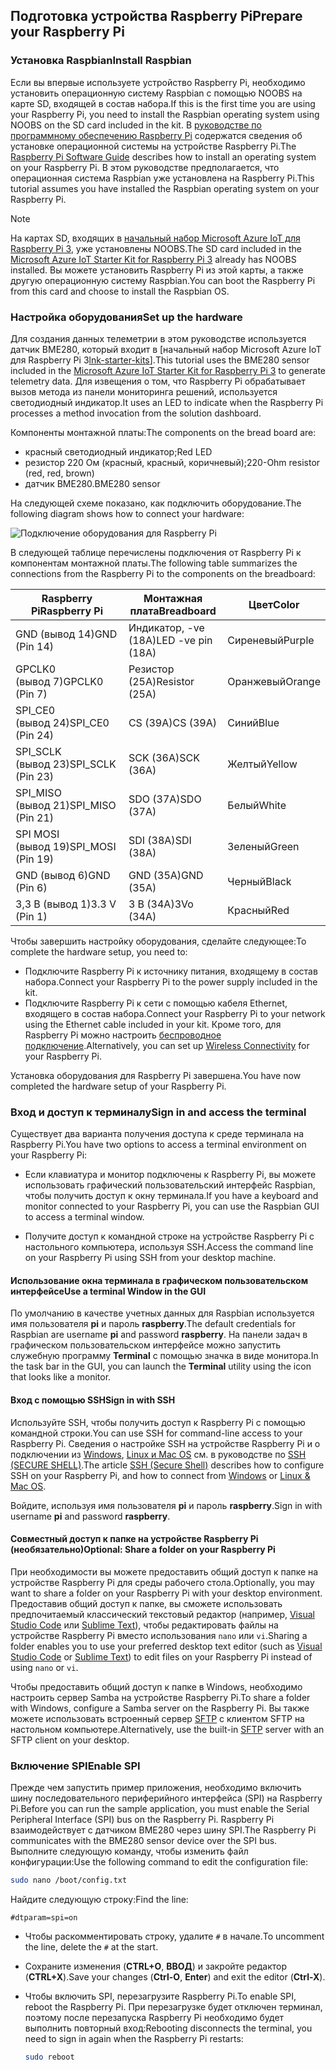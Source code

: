 ## <a name="prepare-your-raspberry-pi"></a><span data-ttu-id="c403c-101">Подготовка устройства Raspberry Pi</span><span class="sxs-lookup"><span data-stu-id="c403c-101">Prepare your Raspberry Pi</span></span>

### <a name="install-raspbian"></a><span data-ttu-id="c403c-102">Установка Raspbian</span><span class="sxs-lookup"><span data-stu-id="c403c-102">Install Raspbian</span></span>

<span data-ttu-id="c403c-103">Если вы впервые используете устройство Raspberry Pi, необходимо установить операционную систему Raspbian с помощью NOOBS на карте SD, входящей в состав набора.</span><span class="sxs-lookup"><span data-stu-id="c403c-103">If this is the first time you are using your Raspberry Pi, you need to install the Raspbian operating system using NOOBS on the SD card included in the kit.</span></span> <span data-ttu-id="c403c-104">В [руководстве по программному обеспечению Raspberry Pi][lnk-install-raspbian] содержатся сведения об установке операционной системы на устройстве Raspberry Pi.</span><span class="sxs-lookup"><span data-stu-id="c403c-104">The [Raspberry Pi Software Guide][lnk-install-raspbian] describes how to install an operating system on your Raspberry Pi.</span></span> <span data-ttu-id="c403c-105">В этом руководстве предполагается, что операционная система Raspbian уже установлена на Raspberry Pi.</span><span class="sxs-lookup"><span data-stu-id="c403c-105">This tutorial assumes you have installed the Raspbian operating system on your Raspberry Pi.</span></span>

> [!NOTE]
> <span data-ttu-id="c403c-106">На картах SD, входящих в [начальный набор Microsoft Azure IoT для Raspberry Pi 3][lnk-starter-kits], уже установлены NOOBS.</span><span class="sxs-lookup"><span data-stu-id="c403c-106">The SD card included in the [Microsoft Azure IoT Starter Kit for Raspberry Pi 3][lnk-starter-kits] already has NOOBS installed.</span></span> <span data-ttu-id="c403c-107">Вы можете установить Raspberry Pi из этой карты, а также другую операционную систему Raspbian.</span><span class="sxs-lookup"><span data-stu-id="c403c-107">You can boot the Raspberry Pi from this card and choose to install the Raspbian OS.</span></span>

### <a name="set-up-the-hardware"></a><span data-ttu-id="c403c-108">Настройка оборудования</span><span class="sxs-lookup"><span data-stu-id="c403c-108">Set up the hardware</span></span>

<span data-ttu-id="c403c-109">Для создания данных телеметрии в этом руководстве используется датчик BME280, который входит в [начальный набор Microsoft Azure IoT для Raspberry Pi 3[lnk-starter-kits]].</span><span class="sxs-lookup"><span data-stu-id="c403c-109">This tutorial uses the BME280 sensor included in the [Microsoft Azure IoT Starter Kit for Raspberry Pi 3][lnk-starter-kits] to generate telemetry data.</span></span> <span data-ttu-id="c403c-110">Для извещения о том, что Raspberry Pi обрабатывает вызов метода из панели мониторинга решений, используется светодиодный индикатор.</span><span class="sxs-lookup"><span data-stu-id="c403c-110">It uses an LED to indicate when the Raspberry Pi processes a method invocation from the solution dashboard.</span></span>

<span data-ttu-id="c403c-111">Компоненты монтажной платы:</span><span class="sxs-lookup"><span data-stu-id="c403c-111">The components on the bread board are:</span></span>

- <span data-ttu-id="c403c-112">красный светодиодный индикатор;</span><span class="sxs-lookup"><span data-stu-id="c403c-112">Red LED</span></span>
- <span data-ttu-id="c403c-113">резистор 220 Ом (красный, красный, коричневый);</span><span class="sxs-lookup"><span data-stu-id="c403c-113">220-Ohm resistor (red, red, brown)</span></span>
- <span data-ttu-id="c403c-114">датчик BME280.</span><span class="sxs-lookup"><span data-stu-id="c403c-114">BME280 sensor</span></span>

<span data-ttu-id="c403c-115">На следующей схеме показано, как подключить оборудование.</span><span class="sxs-lookup"><span data-stu-id="c403c-115">The following diagram shows how to connect your hardware:</span></span>

![Подключение оборудования для Raspberry Pi][img-connection-diagram]

<span data-ttu-id="c403c-117">В следующей таблице перечислены подключения от Raspberry Pi к компонентам монтажной платы.</span><span class="sxs-lookup"><span data-stu-id="c403c-117">The following table summarizes the connections from the Raspberry Pi to the components on the breadboard:</span></span>

| <span data-ttu-id="c403c-118">Raspberry Pi</span><span class="sxs-lookup"><span data-stu-id="c403c-118">Raspberry Pi</span></span>            | <span data-ttu-id="c403c-119">Монтажная плата</span><span class="sxs-lookup"><span data-stu-id="c403c-119">Breadboard</span></span>             |<span data-ttu-id="c403c-120">Цвет</span><span class="sxs-lookup"><span data-stu-id="c403c-120">Color</span></span>         |
| ----------------------- | ---------------------- | ------------- |
| <span data-ttu-id="c403c-121">GND (вывод 14)</span><span class="sxs-lookup"><span data-stu-id="c403c-121">GND (Pin 14)</span></span>            | <span data-ttu-id="c403c-122">Индикатор, -ve (18A)</span><span class="sxs-lookup"><span data-stu-id="c403c-122">LED -ve pin (18A)</span></span>      | <span data-ttu-id="c403c-123">Сиреневый</span><span class="sxs-lookup"><span data-stu-id="c403c-123">Purple</span></span>          |
| <span data-ttu-id="c403c-124">GPCLK0 (вывод 7)</span><span class="sxs-lookup"><span data-stu-id="c403c-124">GPCLK0 (Pin 7)</span></span>          | <span data-ttu-id="c403c-125">Резистор (25A)</span><span class="sxs-lookup"><span data-stu-id="c403c-125">Resistor (25A)</span></span>         | <span data-ttu-id="c403c-126">Оранжевый</span><span class="sxs-lookup"><span data-stu-id="c403c-126">Orange</span></span>          |
| <span data-ttu-id="c403c-127">SPI_CE0 (вывод 24)</span><span class="sxs-lookup"><span data-stu-id="c403c-127">SPI_CE0 (Pin 24)</span></span>        | <span data-ttu-id="c403c-128">CS (39A)</span><span class="sxs-lookup"><span data-stu-id="c403c-128">CS (39A)</span></span>               | <span data-ttu-id="c403c-129">Синий</span><span class="sxs-lookup"><span data-stu-id="c403c-129">Blue</span></span>          |
| <span data-ttu-id="c403c-130">SPI_SCLK (вывод 23)</span><span class="sxs-lookup"><span data-stu-id="c403c-130">SPI_SCLK (Pin 23)</span></span>       | <span data-ttu-id="c403c-131">SCK (36A)</span><span class="sxs-lookup"><span data-stu-id="c403c-131">SCK (36A)</span></span>              | <span data-ttu-id="c403c-132">Желтый</span><span class="sxs-lookup"><span data-stu-id="c403c-132">Yellow</span></span>        |
| <span data-ttu-id="c403c-133">SPI_MISO (вывод 21)</span><span class="sxs-lookup"><span data-stu-id="c403c-133">SPI_MISO (Pin 21)</span></span>       | <span data-ttu-id="c403c-134">SDO (37A)</span><span class="sxs-lookup"><span data-stu-id="c403c-134">SDO (37A)</span></span>              | <span data-ttu-id="c403c-135">Белый</span><span class="sxs-lookup"><span data-stu-id="c403c-135">White</span></span>         |
| <span data-ttu-id="c403c-136">SPI MOSI (вывод 19)</span><span class="sxs-lookup"><span data-stu-id="c403c-136">SPI_MOSI (Pin 19)</span></span>       | <span data-ttu-id="c403c-137">SDI (38A)</span><span class="sxs-lookup"><span data-stu-id="c403c-137">SDI (38A)</span></span>              | <span data-ttu-id="c403c-138">Зеленый</span><span class="sxs-lookup"><span data-stu-id="c403c-138">Green</span></span>         |
| <span data-ttu-id="c403c-139">GND (вывод 6)</span><span class="sxs-lookup"><span data-stu-id="c403c-139">GND (Pin 6)</span></span>             | <span data-ttu-id="c403c-140">GND (35A)</span><span class="sxs-lookup"><span data-stu-id="c403c-140">GND (35A)</span></span>              | <span data-ttu-id="c403c-141">Черный</span><span class="sxs-lookup"><span data-stu-id="c403c-141">Black</span></span>         |
| <span data-ttu-id="c403c-142">3,3 В (вывод 1)</span><span class="sxs-lookup"><span data-stu-id="c403c-142">3.3 V (Pin 1)</span></span>           | <span data-ttu-id="c403c-143">3 В (34A)</span><span class="sxs-lookup"><span data-stu-id="c403c-143">3Vo (34A)</span></span>              | <span data-ttu-id="c403c-144">Красный</span><span class="sxs-lookup"><span data-stu-id="c403c-144">Red</span></span>           |

<span data-ttu-id="c403c-145">Чтобы завершить настройку оборудования, сделайте следующее:</span><span class="sxs-lookup"><span data-stu-id="c403c-145">To complete the hardware setup, you need to:</span></span>

- <span data-ttu-id="c403c-146">Подключите Raspberry Pi к источнику питания, входящему в состав набора.</span><span class="sxs-lookup"><span data-stu-id="c403c-146">Connect your Raspberry Pi to the power supply included in the kit.</span></span>
- <span data-ttu-id="c403c-147">Подключите Raspberry Pi к сети с помощью кабеля Ethernet, входящего в состав набора.</span><span class="sxs-lookup"><span data-stu-id="c403c-147">Connect your Raspberry Pi to your network using the Ethernet cable included in your kit.</span></span> <span data-ttu-id="c403c-148">Кроме того, для Raspberry Pi можно настроить [беспроводное подключение][lnk-pi-wireless].</span><span class="sxs-lookup"><span data-stu-id="c403c-148">Alternatively, you can set up [Wireless Connectivity][lnk-pi-wireless] for your Raspberry Pi.</span></span>

<span data-ttu-id="c403c-149">Установка оборудования для Raspberry Pi завершена.</span><span class="sxs-lookup"><span data-stu-id="c403c-149">You have now completed the hardware setup of your Raspberry Pi.</span></span>

### <a name="sign-in-and-access-the-terminal"></a><span data-ttu-id="c403c-150">Вход и доступ к терминалу</span><span class="sxs-lookup"><span data-stu-id="c403c-150">Sign in and access the terminal</span></span>

<span data-ttu-id="c403c-151">Существует два варианта получения доступа к среде терминала на Raspberry Pi.</span><span class="sxs-lookup"><span data-stu-id="c403c-151">You have two options to access a terminal environment on your Raspberry Pi:</span></span>

- <span data-ttu-id="c403c-152">Если клавиатура и монитор подключены к Raspberry Pi, вы можете использовать графический пользовательский интерфейс Raspbian, чтобы получить доступ к окну терминала.</span><span class="sxs-lookup"><span data-stu-id="c403c-152">If you have a keyboard and monitor connected to your Raspberry Pi, you can use the Raspbian GUI to access a terminal window.</span></span>

- <span data-ttu-id="c403c-153">Получите доступ к командной строке на устройстве Raspberry Pi с настольного компьютера, используя SSH.</span><span class="sxs-lookup"><span data-stu-id="c403c-153">Access the command line on your Raspberry Pi using SSH from your desktop machine.</span></span>

#### <a name="use-a-terminal-window-in-the-gui"></a><span data-ttu-id="c403c-154">Использование окна терминала в графическом пользовательском интерфейсе</span><span class="sxs-lookup"><span data-stu-id="c403c-154">Use a terminal Window in the GUI</span></span>

<span data-ttu-id="c403c-155">По умолчанию в качестве учетных данных для Raspbian используется имя пользователя **pi** и пароль **raspberry**.</span><span class="sxs-lookup"><span data-stu-id="c403c-155">The default credentials for Raspbian are username **pi** and password **raspberry**.</span></span> <span data-ttu-id="c403c-156">На панели задач в графическом пользовательском интерфейсе можно запустить служебную программу **Terminal** с помощью значка в виде монитора.</span><span class="sxs-lookup"><span data-stu-id="c403c-156">In the task bar in the GUI, you can launch the **Terminal** utility using the icon that looks like a monitor.</span></span>

#### <a name="sign-in-with-ssh"></a><span data-ttu-id="c403c-157">Вход с помощью SSH</span><span class="sxs-lookup"><span data-stu-id="c403c-157">Sign in with SSH</span></span>

<span data-ttu-id="c403c-158">Используйте SSH, чтобы получить доступ к Raspberry Pi с помощью командной строки.</span><span class="sxs-lookup"><span data-stu-id="c403c-158">You can use SSH for command-line access to your Raspberry Pi.</span></span> <span data-ttu-id="c403c-159">Сведения о настройке SSH на устройстве Raspberry Pi и о подключении из [Windows][lnk-ssh-windows], [Linux и Mac OS][lnk-ssh-linux] см. в руководстве по [SSH (SECURE SHELL)][lnk-pi-ssh].</span><span class="sxs-lookup"><span data-stu-id="c403c-159">The article [SSH (Secure Shell)][lnk-pi-ssh] describes how to configure SSH on your Raspberry Pi, and how to connect from [Windows][lnk-ssh-windows] or [Linux & Mac OS][lnk-ssh-linux].</span></span>

<span data-ttu-id="c403c-160">Войдите, используя имя пользователя **pi** и пароль **raspberry**.</span><span class="sxs-lookup"><span data-stu-id="c403c-160">Sign in with username **pi** and password **raspberry**.</span></span>

#### <a name="optional-share-a-folder-on-your-raspberry-pi"></a><span data-ttu-id="c403c-161">Совместный доступ к папке на устройстве Raspberry Pi (необязательно)</span><span class="sxs-lookup"><span data-stu-id="c403c-161">Optional: Share a folder on your Raspberry Pi</span></span>

<span data-ttu-id="c403c-162">При необходимости вы можете предоставить общий доступ к папке на устройстве Raspberry Pi для среды рабочего стола.</span><span class="sxs-lookup"><span data-stu-id="c403c-162">Optionally, you may want to share a folder on your Raspberry Pi with your desktop environment.</span></span> <span data-ttu-id="c403c-163">Предоставив общий доступ к папке, вы сможете использовать предпочитаемый классический текстовый редактор (например, [Visual Studio Code](https://code.visualstudio.com/) или [Sublime Text](http://www.sublimetext.com/)), чтобы редактировать файлы на устройстве Raspberry Pi вместо использования `nano` или `vi`.</span><span class="sxs-lookup"><span data-stu-id="c403c-163">Sharing a folder enables you to use your preferred desktop text editor (such as [Visual Studio Code](https://code.visualstudio.com/) or [Sublime Text](http://www.sublimetext.com/)) to edit files on your Raspberry Pi instead of using `nano` or `vi`.</span></span>

<span data-ttu-id="c403c-164">Чтобы предоставить общий доступ к папке в Windows, необходимо настроить сервер Samba на устройстве Raspberry Pi.</span><span class="sxs-lookup"><span data-stu-id="c403c-164">To share a folder with Windows, configure a Samba server on the Raspberry Pi.</span></span> <span data-ttu-id="c403c-165">Вы также можете использовать встроенный сервер [SFTP](https://www.raspberrypi.org/documentation/remote-access/) с клиентом SFTP на настольном компьютере.</span><span class="sxs-lookup"><span data-stu-id="c403c-165">Alternatively, use the built-in [SFTP](https://www.raspberrypi.org/documentation/remote-access/) server with an SFTP client on your desktop.</span></span>

### <a name="enable-spi"></a><span data-ttu-id="c403c-166">Включение SPI</span><span class="sxs-lookup"><span data-stu-id="c403c-166">Enable SPI</span></span>

<span data-ttu-id="c403c-167">Прежде чем запустить пример приложения, необходимо включить шину последовательного периферийного интерфейса (SPI) на Raspberry Pi.</span><span class="sxs-lookup"><span data-stu-id="c403c-167">Before you can run the sample application, you must enable the Serial Peripheral Interface (SPI) bus on the Raspberry Pi.</span></span> <span data-ttu-id="c403c-168">Raspberry Pi взаимодействует с датчиком BME280 через шину SPI.</span><span class="sxs-lookup"><span data-stu-id="c403c-168">The Raspberry Pi communicates with the BME280 sensor device over the SPI bus.</span></span> <span data-ttu-id="c403c-169">Выполните следующую команду, чтобы изменить файл конфигурации:</span><span class="sxs-lookup"><span data-stu-id="c403c-169">Use the following command to edit the configuration file:</span></span>

```sh
sudo nano /boot/config.txt
```

<span data-ttu-id="c403c-170">Найдите следующую строку:</span><span class="sxs-lookup"><span data-stu-id="c403c-170">Find the line:</span></span>

`#dtparam=spi=on`

- <span data-ttu-id="c403c-171">Чтобы раскомментировать строку, удалите `#` в начале.</span><span class="sxs-lookup"><span data-stu-id="c403c-171">To uncomment the line, delete the `#` at the start.</span></span>
- <span data-ttu-id="c403c-172">Сохраните изменения (**CTRL+O**, **ВВОД**) и закройте редактор (**CTRL+X**).</span><span class="sxs-lookup"><span data-stu-id="c403c-172">Save your changes (**Ctrl-O**, **Enter**) and exit the editor (**Ctrl-X**).</span></span>
- <span data-ttu-id="c403c-173">Чтобы включить SPI, перезагрузите Raspberry Pi.</span><span class="sxs-lookup"><span data-stu-id="c403c-173">To enable SPI, reboot the Raspberry Pi.</span></span> <span data-ttu-id="c403c-174">При перезагрузке будет отключен терминал, поэтому после перезапуска Raspberry Pi необходимо будет выполнить повторный вход:</span><span class="sxs-lookup"><span data-stu-id="c403c-174">Rebooting disconnects the terminal, you need to sign in again when the Raspberry Pi restarts:</span></span>

  ```sh
  sudo reboot
  ```


[img-connection-diagram]: media/iot-suite-raspberry-pi-kit-prepare-pi/rpi2_remote_monitoring.png

[lnk-install-raspbian]: https://www.raspberrypi.org/learning/software-guide/quickstart/
[lnk-pi-wireless]: https://www.raspberrypi.org/documentation/configuration/wireless/README.md
[lnk-pi-ssh]: https://www.raspberrypi.org/documentation/remote-access/ssh/README.md
[lnk-ssh-windows]: https://www.raspberrypi.org/documentation/remote-access/ssh/windows.md
[lnk-ssh-linux]: https://www.raspberrypi.org/documentation/remote-access/ssh/unix.md
[lnk-starter-kits]: https://azure.microsoft.com/develop/iot/starter-kits/